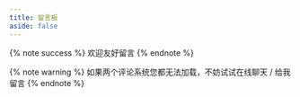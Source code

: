 ```yaml
---
title: 留言板
aside: false
---
```

{% note success %} 欢迎友好留言 {% endnote %}

{% note warning %} 如果两个评论系统您都无法加载，不妨试试在线聊天 / 给我留言 {% endnote %}
